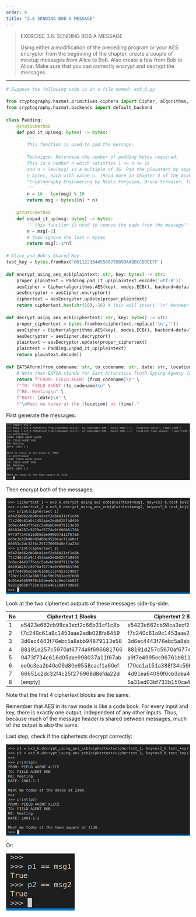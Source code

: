 ```yaml
---
order: 6
title: "3.6 SENDING BOB A MESSAGE"
---
```


> EXERCISE 3.6: SENDING BOB A MESSAGE
> 
> Using either a modification of the preceding program or your AES encryptor 
> from the beginning of the chapter, create a couple of meetup messages 
> from Alice to Bob. Also create a few from Bob to Alice. Make sure that 
> you can correctly encrypt and decrypt the messages. 

--------------------------------

```python
# Suppose the following code is in a file named: ex3_6.py 

from cryptography.hazmat.primitives.ciphers import Cipher, algorithms, modes
from cryptography.hazmat.backends import default_backend

class Padding:
    @staticmethod    
    def pad_it_up(msg: bytes) -> bytes: 
        '''
        This function is used to pad the message.

        Technique: Determine the number of padding bytes required.
        This is a number n which satisfies 1 <= n <= 16
        and n + len(msg) is a multiple of 16. Pad the plaintext by appending
        n bytes, each with value n. (Read more in Chapter 4 of the book  
        "Cryptography Engineering by Niels Ferguson, Bruce Schneier, Tadayoshi Kohno".)
        ''' 
        n = 16 - len(msg) % 16
        return msg + bytes([n] * n)
    
    @staticmethod
    def unpad_it_up(msg: bytes) -> bytes: 
        '''this function is used to remove the pads from the message''' 
        n = msg[-1]
        # then ignore the last n bytes
        return msg[:-1*n]

# Alice and Bob's Shared Key 
test_key = bytes.fromhex('00112233445566778899AABBCCDDEEFF')

def encrypt_using_aes_ecb(plaintext: str, key: bytes) -> str: 
    proper_plaintext = Padding.pad_it_up(plaintext.encode('utf-8'))
    aesCipher = Cipher(algorithms.AES(key), modes.ECB(), backend=default_backend())
    aesEncryptor = aesCipher.encryptor()
    ciphertext = aesEncryptor.update(proper_plaintext)
    return ciphertext.hex(chr(10),-16) # this will insert '\n' between every 16-byte block. 

def decrypt_using_aes_ecb(ciphertext: str, key: bytes) -> str: 
    proper_ciphertext = bytes.fromhex(ciphertext.replace('\n',''))
    aesCipher = Cipher(algorithms.AES(key), modes.ECB(), backend=default_backend())
    aesDecryptor = aesCipher.decryptor()
    plaintext = aesDecryptor.update(proper_ciphertext)
    plaintext = Padding.unpad_it_up(plaintext)
    return plaintext.decode()

def EATSAform(from_codename: str, to_codename: str, date: str, location: str, time: str): 
    # Note that EATSA stands for East Antarctica Truth Spying Agency 😉
    return f"FROM: FIELD AGENT {from_codename}\n" \
    f"TO: FIELD AGENT {to_codename}\n" \
    f"RE: Meeting\n" \
    f"DATE: {date}\n" \
    f"\nMeet me today at the {location} at {time}."
```

First generate the messages: 

<img src="ex3_6_fig1.png">

Then encrypt both of the messages: 

<img src="ex3_6_fig2.png">

Look at the two ciphertext outputs of these messages side-by-side. 

No | Ciphertext 1 Blocks | Ciphertext 2 Blocks
---|--------------------|---------------------
1| e5423e662cb98ca3ecf2c66b31cf1c8b | e5423e662cb98ca3ecf2c66b31cf1c8b
2| f7c240c61a9c1453aae2edb028fa8459 | f7c240c61a9c1453aae2edb028fa8459
3| 3d6ec4443f76ebc5a8abb94879113e58 | 3d6ec4443f76ebc5a8abb94879113e58
4| 88191d257c5970af6774a9f696681766 | 88191d257c5970af6774a9f696681766
5| 9473f734c616d05dae998037a11f67ab | a9f7e4995ec96761b811c24953c19907
6| ee0c3ea2b40c09d80e9558cacf1a60ef | f70cc1a151a388f34c59b7b83ae0fb08
7| 66651c2dc32f4c25f276968d8efda22d | 4d91ea64099f6cb3dea4d1c0edcab02f
8| [empty]                          | 5a31ed03bf733b150ca46118d8fd8e95

Note that the first 4 ciphertext blocks are the same. 

Remember that AES in its raw mode is like a code book. For every input and key, 
there is exactly one output, independent of any other inputs. Thus, because much 
of the message header is shared between messages, much of the output is also the same. 

Last step, check if the ciphertexts decrypt correctly: 

<img src="ex3_6_fig3.png">

Or: 

<img src="ex3_6_fig4.png">













